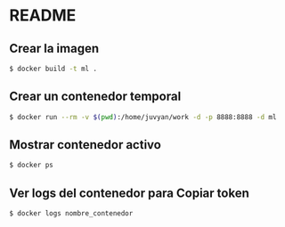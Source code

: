 # README

## Crear la imagen

```bash
$ docker build -t ml .
```

## Crear un contenedor temporal

```bash
$ docker run --rm -v $(pwd):/home/juvyan/work -d -p 8888:8888 -d ml
```

## Mostrar contenedor activo

```bash
$ docker ps
```

## Ver logs del contenedor para Copiar token

```bash
$ docker logs nombre_contenedor
```
